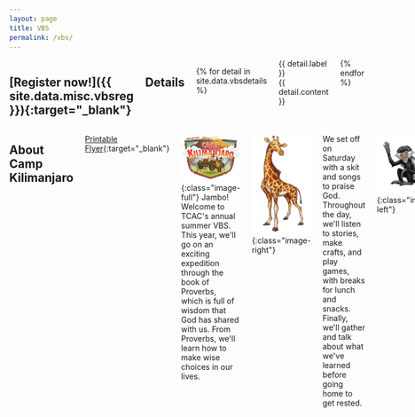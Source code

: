 ```yaml
---
layout: page
title: VBS
permalink: /vbs/
---
```


<div class="row">

<div class="four columns" id="vbs-sidebar" markdown="block">

## [Register now!]({{ site.data.misc.vbsreg }}){:target="_blank"} ##

## Details ##

{% for detail in site.data.vbsdetails %}
<div class="vbs-sidebar-row">
	<div class="vbs-sidebar-label">{{ detail.label }}</div>
	<div class="vbs-sidebar-content">{{ detail.content }}</div>
</div>
{% endfor %}
</div>

<div class="eight columns" markdown="block">

## About Camp Kilimanjaro ##

[Printable Flyer](/files/vbsflyer2016.pdf){:target="_blank"}

![Camp Kilimanjaro logo](/img/vbs-camp-kilimanjaro-logo.png){:class="image-full"}
Jambo! Welcome to TCAC's annual summer VBS. This year, we'll go on an exciting expedition through the book of Proverbs, which is full of wisdom that God has shared with us. From Proverbs, we'll learn how to make wise choices in our lives.

![Giraffe](/img/vbs-giraffe.png){:class="image-right"}

We set off on Saturday with a skit and songs to praise God. Throughout the day, we'll listen to stories, make crafts, and play games, with breaks for lunch and snacks. Finally, we'll gather and talk about what we've learned before going home to get rested.

![Monkey](/img/vbs-monkey.png){:class="image-left"}

On Sunday, we'll get to sing the songs and review the lessons we learned the day before. That leaves us with just enough time for one final lesson and a delicious lunch, before we conclude our journey at Camp Kilimanjaro.

We're sure you'll learn a lot while also having fun, so we really hope you can make it! Don't wait; [sign up today]({{ site.data.misc.vbsreg }}){:target="_blank"}!

</div>
</div>
